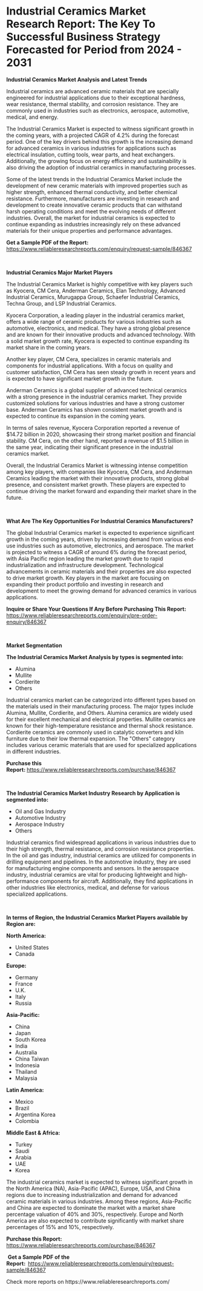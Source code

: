 <p><h1>Industrial Ceramics Market Research Report: The Key To Successful Business Strategy Forecasted for Period from 2024 - 2031</h1></p><p><strong>Industrial Ceramics Market Analysis and Latest Trends</strong></p>
<p><p>Industrial ceramics are advanced ceramic materials that are specially engineered for industrial applications due to their exceptional hardness, wear resistance, thermal stability, and corrosion resistance. They are commonly used in industries such as electronics, aerospace, automotive, medical, and energy.</p><p>The Industrial Ceramics Market is expected to witness significant growth in the coming years, with a projected CAGR of 4.2% during the forecast period. One of the key drivers behind this growth is the increasing demand for advanced ceramics in various industries for applications such as electrical insulation, cutting tools, wear parts, and heat exchangers. Additionally, the growing focus on energy efficiency and sustainability is also driving the adoption of industrial ceramics in manufacturing processes.</p><p>Some of the latest trends in the Industrial Ceramics Market include the development of new ceramic materials with improved properties such as higher strength, enhanced thermal conductivity, and better chemical resistance. Furthermore, manufacturers are investing in research and development to create innovative ceramic products that can withstand harsh operating conditions and meet the evolving needs of different industries. Overall, the market for industrial ceramics is expected to continue expanding as industries increasingly rely on these advanced materials for their unique properties and performance advantages.</p></p>
<p><strong>Get a Sample PDF of the Report:&nbsp;</strong> <a href="https://www.reliableresearchreports.com/enquiry/request-sample/846367">https://www.reliableresearchreports.com/enquiry/request-sample/846367</a></p>
<p>&nbsp;</p>
<p><strong>Industrial Ceramics Major Market Players</strong></p>
<p><p>The Industrial Ceramics Market is highly competitive with key players such as Kyocera, CM Cera, Anderman Ceramics, Elan Technology, Advanced Industrial Ceramics, Murugappa Group, Schaefer Industrial Ceramics, Techna Group, and LSP Industrial Ceramics.</p><p>Kyocera Corporation, a leading player in the industrial ceramics market, offers a wide range of ceramic products for various industries such as automotive, electronics, and medical. They have a strong global presence and are known for their innovative products and advanced technology. With a solid market growth rate, Kyocera is expected to continue expanding its market share in the coming years.</p><p>Another key player, CM Cera, specializes in ceramic materials and components for industrial applications. With a focus on quality and customer satisfaction, CM Cera has seen steady growth in recent years and is expected to have significant market growth in the future.</p><p>Anderman Ceramics is a global supplier of advanced technical ceramics with a strong presence in the industrial ceramics market. They provide customized solutions for various industries and have a strong customer base. Anderman Ceramics has shown consistent market growth and is expected to continue its expansion in the coming years.</p><p>In terms of sales revenue, Kyocera Corporation reported a revenue of $14.72 billion in 2020, showcasing their strong market position and financial stability. CM Cera, on the other hand, reported a revenue of $1.5 billion in the same year, indicating their significant presence in the industrial ceramics market.</p><p>Overall, the Industrial Ceramics Market is witnessing intense competition among key players, with companies like Kyocera, CM Cera, and Anderman Ceramics leading the market with their innovative products, strong global presence, and consistent market growth. These players are expected to continue driving the market forward and expanding their market share in the future.</p></p>
<p>&nbsp;</p>
<p><strong>What Are The Key Opportunities For Industrial Ceramics Manufacturers?</strong></p>
<p><p>The global Industrial Ceramics market is expected to experience significant growth in the coming years, driven by increasing demand from various end-use industries such as automotive, electronics, and aerospace. The market is projected to witness a CAGR of around 6% during the forecast period, with Asia Pacific region leading the market growth due to rapid industrialization and infrastructure development. Technological advancements in ceramic materials and their properties are also expected to drive market growth. Key players in the market are focusing on expanding their product portfolio and investing in research and development to meet the growing demand for advanced ceramics in various applications.</p></p>
<p><strong>Inquire or Share Your Questions If Any Before Purchasing This Report:</strong> <a href="https://www.reliableresearchreports.com/enquiry/pre-order-enquiry/846367">https://www.reliableresearchreports.com/enquiry/pre-order-enquiry/846367</a></p>
<p>&nbsp;</p>
<p><strong>Market Segmentation</strong></p>
<p><strong>The Industrial Ceramics Market Analysis by types is segmented into:</strong></p>
<p><ul><li>Alumina</li><li>Mullite</li><li>Cordierite</li><li>Others</li></ul></p>
<p><p>Industrial ceramics market can be categorized into different types based on the materials used in their manufacturing process. The major types include Alumina, Mullite, Cordierite, and Others. Alumina ceramics are widely used for their excellent mechanical and electrical properties. Mullite ceramics are known for their high-temperature resistance and thermal shock resistance. Cordierite ceramics are commonly used in catalytic converters and kiln furniture due to their low thermal expansion. The "Others" category includes various ceramic materials that are used for specialized applications in different industries.</p></p>
<p><strong>Purchase this Report:&nbsp;</strong><a href="https://www.reliableresearchreports.com/purchase/846367">https://www.reliableresearchreports.com/purchase/846367</a></p>
<p>&nbsp;</p>
<p><strong>The Industrial Ceramics Market Industry Research by Application is segmented into:</strong></p>
<p><ul><li>Oil and Gas Industry</li><li>Automotive Industry</li><li>Aerospace Industry</li><li>Others</li></ul></p>
<p><p>Industrial ceramics find widespread applications in various industries due to their high strength, thermal resistance, and corrosion resistance properties. In the oil and gas industry, industrial ceramics are utilized for components in drilling equipment and pipelines. In the automotive industry, they are used for manufacturing engine components and sensors. In the aerospace industry, industrial ceramics are vital for producing lightweight and high-performance components for aircraft. Additionally, they find applications in other industries like electronics, medical, and defense for various specialized applications.</p></p>
<p>&nbsp;</p>
<p><strong>In terms of Region, the Industrial Ceramics Market Players available by Region are:</strong></p>
<p>
    <p> <strong> North America: </strong>
        <ul>
            <li>United States</li>
            <li>Canada</li>
        </ul>
        </p> 
    <p> <strong> Europe: </strong>
        <ul>
            <li>Germany</li>
            <li>France</li>
            <li>U.K.</li>
            <li>Italy</li>
            <li>Russia</li>
        </ul>
        </p> 
    <p> <strong> Asia-Pacific: </strong>
        <ul>
            <li>China</li>
            <li>Japan</li>
            <li>South Korea</li>
            <li>India</li>
            <li>Australia</li>
            <li>China Taiwan</li>
            <li>Indonesia</li>
            <li>Thailand</li>
            <li>Malaysia</li>
        </ul>
        </p> 
    <p> <strong> Latin America: </strong>
        <ul>
            <li>Mexico</li>
            <li>Brazil</li>
            <li>Argentina Korea</li>
            <li>Colombia</li>
        </ul>
        </p> 
    <p> <strong> Middle East & Africa: </strong>
        <ul>
            <li>Turkey</li>
            <li>Saudi</li>
            <li>Arabia</li>
            <li>UAE</li>
            <li>Korea</li>
        </ul>
    </p>
    </p>
<p><p>The industrial ceramics market is expected to witness significant growth in the North America (NA), Asia-Pacific (APAC), Europe, USA, and China regions due to increasing industrialization and demand for advanced ceramic materials in various industries. Among these regions, Asia-Pacific and China are expected to dominate the market with a market share percentage valuation of 40% and 30%, respectively. Europe and North America are also expected to contribute significantly with market share percentages of 15% and 10%, respectively.</p></p>
<p><strong>Purchase this Report: </strong><a href="https://www.reliableresearchreports.com/purchase/846367">https://www.reliableresearchreports.com/purchase/846367</a></p>
<p>&nbsp;<strong>Get a Sample PDF of the Report:&nbsp;&nbsp;</strong><a href="https://www.reliableresearchreports.com/enquiry/request-sample/846367">https://www.reliableresearchreports.com/enquiry/request-sample/846367</a></p>
<p><strong></strong></p>
<p>Check more reports on https://www.reliableresearchreports.com/</p>